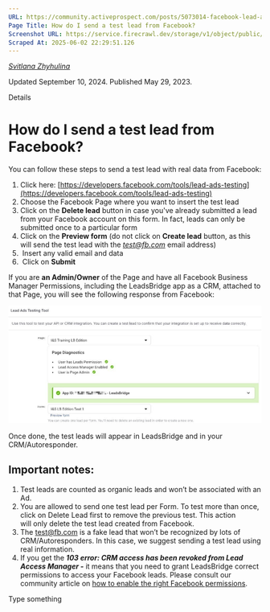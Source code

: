 ```yaml
---
URL: https://community.activeprospect.com/posts/5073014-facebook-lead-ads-how-do-i-send-a-test-lead-from-facebook
Page Title: How do I send a test lead from Facebook?
Screenshot URL: https://service.firecrawl.dev/storage/v1/object/public/media/screenshot-22ce86f0-b645-4fe7-9729-8ed2af2bc77e.png
Scraped At: 2025-06-02 22:29:51.126
---
```



[_Svitlana Zhyhulina_](https://community.activeprospect.com/memberships/7866463-svitlana-zhyhulina)

Updated September 10, 2024. Published May 29, 2023.

Details

# How do I send a test lead from Facebook?

You can follow these steps to send a test lead with real data from Facebook:

1. Click here: [https://developers.facebook.com/tools/lead-ads-testing](https://developers.facebook.com/tools/lead-ads-testing)
2. Choose the Facebook Page where you want to insert the test lead
3. Click on the **Delete lead** button in case you've already submitted a lead from your Facebook account on this form. In fact, leads can only be submitted once to a particular form
4. Click on the **Preview form** (do not click on **Create lead** button, as this will send the test lead with the _[test@fb.com](mailto:test@fb.com)_ email address)
5.  Insert any valid email and data
6.  Click on **Submit**

If you are **an Admin/Owner** of the Page and have all Facebook Business Manager Permissions, including the LeadsBridge app as a CRM, attached to that Page, you will see the following response from Facebook:

![](images/image-1.png)

Once done, the test leads will appear in LeadsBridge and in your CRM/Autoresponder.

## Important notes:

1. Test leads are counted as organic leads and won’t be associated with an Ad.
2. You are allowed to send one test lead per Form. To test more than once, click on Delete Lead first to remove the previous test. This action will only delete the test lead created from Facebook.
3. The [test@fb.com](mailto:test@fb.com) is a fake lead that won’t be recognized by lots of CRM/Autoresponders. In this case, we suggest sending a test lead using real information.
4. If you get the **_103 error: CRM access has been revoked from Lead Access Manager -_** it means that you need to grant LeadsBridge correct permissions to access your Facebook leads. Please consult our community article on [how to enable the right Facebook permissions](https://community.activeprospect.com/posts/5070199-why-aren-t-leads-synced-in-real-time-from-facebook-lead-ads-to-my-crm).

Type something
